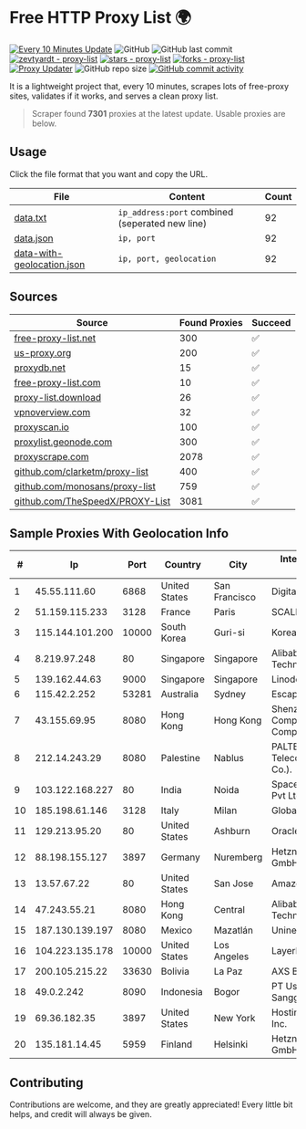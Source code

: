 
# Free HTTP Proxy List 🌍

[![Every 10 Minutes Update](https://github.com/mertguvencli/http-proxy-list/actions/workflows/main.yml/badge.svg?branch=main)](https://github.com/mertguvencli/http-proxy-list/actions/workflows/main.yml)
![GitHub](https://img.shields.io/github/license/mertguvencli/http-proxy-list)
![GitHub last commit](https://img.shields.io/github/last-commit/mertguvencli/http-proxy-list)
[![zevtyardt - proxy-list](https://img.shields.io/static/v1?label=zevtyardt&message=proxy-list&color=blue&logo=github)](https://github.com/zevtyardt/proxy-list "Go to GitHub repo")
[![stars - proxy-list](https://img.shields.io/github/stars/zevtyardt/proxy-list?style=social)](https://github.com/zevtyardt/proxy-list)
[![forks - proxy-list](https://img.shields.io/github/forks/zevtyardt/proxy-list?style=social)](https://github.com/zevtyardt/proxy-list)
[![Proxy Updater](https://github.com/zevtyardt/proxy-list/workflows/Proxy%20Updater/badge.svg)](https://github.com/zevtyardt/proxy-list/actions?query=workflow:"Proxy+Updater")
![GitHub repo size](https://img.shields.io/github/repo-size/zevtyardt/proxy-list)
[![GitHub commit activity](https://img.shields.io/github/commit-activity/m/zevtyardt/proxy-list?logo=commits)](https://github.com/zevtyardt/proxy-list/commits/main)

It is a lightweight project that, every 10 minutes, scrapes lots of free-proxy sites, validates if it works, and serves a clean proxy list.

> Scraper found **7301** proxies at the latest update. Usable proxies are below.

## Usage

Click the file format that you want and copy the URL.

|File|Content|Count|
|----|-------|-----|
|[data.txt](https://raw.githubusercontent.com/mertguvencli/http-proxy-list/main/proxy-list/data.txt)|`ip_address:port` combined (seperated new line)|92|
|[data.json](https://raw.githubusercontent.com/mertguvencli/http-proxy-list/main/proxy-list/data.json)|`ip, port`|92|
|[data-with-geolocation.json](https://raw.githubusercontent.com/mertguvencli/http-proxy-list/main/proxy-list/data-with-geolocation.json)|`ip, port, geolocation`|92|

## Sources

|Source|Found Proxies|Succeed|
|------|-------------|-------|
|[free-proxy-list.net](https://free-proxy-list.net)|300|✅|
|[us-proxy.org](https://www.us-proxy.org)|200|✅|
|[proxydb.net](http://proxydb.net)|15|✅|
|[free-proxy-list.com](https://free-proxy-list.com/?page=&port=&type%5B%5D=http&type%5B%5D=https&up_time=0&search=Search)|10|✅|
|[proxy-list.download](https://www.proxy-list.download/HTTP)|26|✅|
|[vpnoverview.com](https://vpnoverview.com/privacy/anonymous-browsing/free-proxy-servers)|32|✅|
|[proxyscan.io](https://www.proxyscan.io)|100|✅|
|[proxylist.geonode.com](https://proxylist.geonode.com/api/proxy-list?limit=300&page=1&sort_by=lastChecked&sort_type=desc&protocols=http,https)|300|✅|
|[proxyscrape.com](https://api.proxyscrape.com/v2/?request=displayproxies&protocol=http&timeout=10000&country=all&ssl=all&anonymity=all)|2078|✅|
|[github.com/clarketm/proxy-list](https://raw.githubusercontent.com/clarketm/proxy-list/master/proxy-list-raw.txt)|400|✅|
|[github.com/monosans/proxy-list](https://raw.githubusercontent.com/monosans/proxy-list/main/proxies/http.txt)|759|✅|
|[github.com/TheSpeedX/PROXY-List](https://raw.githubusercontent.com/TheSpeedX/PROXY-List/master/http.txt)|3081|✅|


## Sample Proxies With Geolocation Info

|#|Ip|Port|Country|City|Internet Service Provider|
|-|--|----|-------|----|-------------------------|
|1|45.55.111.60|6868|United States|San Francisco|DigitalOcean, LLC|
|2|51.159.115.233|3128|France|Paris|SCALEWAY|
|3|115.144.101.200|10000|South Korea|Guri-si|Korea Telecom|
|4|8.219.97.248|80|Singapore|Singapore|Alibaba (US) Technology Co., Ltd.|
|5|139.162.44.63|9000|Singapore|Singapore|Linode, LLC|
|6|115.42.2.252|53281|Australia|Sydney|Escapenet Pty Ltd|
|7|43.155.69.95|8080|Hong Kong|Hong Kong|Shenzhen Tencent Computer Systems Company Limited|
|8|212.14.243.29|8080|Palestine|Nablus|PALTEL (Palestine Telecommunications Co.).|
|9|103.122.168.227|80|India|Noida|Spacetrade Internet Pvt Ltd|
|10|185.198.61.146|3128|Italy|Milan|Global Router LLC|
|11|129.213.95.20|80|United States|Ashburn|Oracle Corporation|
|12|88.198.155.127|3897|Germany|Nuremberg|Hetzner Online GmbH|
|13|13.57.67.22|80|United States|San Jose|Amazon.com, Inc.|
|14|47.243.55.21|8080|Hong Kong|Central|Alibaba (US) Technology Co., Ltd.|
|15|187.130.139.197|8080|Mexico|Mazatlán|Uninet S.A. de C.V.|
|16|104.223.135.178|10000|United States|Los Angeles|LayerHost|
|17|200.105.215.22|33630|Bolivia|La Paz|AXS Bolivia S. A.|
|18|49.0.2.242|8090|Indonesia|Bogor|PT Usaha Adi Sanggoro|
|19|69.36.182.35|3897|United States|New York|Hosting Services, Inc.|
|20|135.181.14.45|5959|Finland|Helsinki|Hetzner Online GmbH|



## Contributing

Contributions are welcome, and they are greatly appreciated! Every
little bit helps, and credit will always be given.

